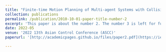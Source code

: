 ```yaml
---
title: "Finite-time Motion Planning of Multi-agent Systems with Collision Avoidance"
collection: publications
permalink: /publication/2010-10-01-paper-title-number-2
excerpt: 'This paper is about the number 2. The number 3 is left for future work.'
date: 2022-05
venue: '2022 13th Asian Control Conference (ASCC)'
paperurl: '[http://academicpages.github.io/files/paper2.pdf](https://ieeexplore.ieee.org/document/9828361)'

---
```

